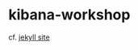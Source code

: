 kibana-workshop
===============
cf. <a href="http://jean-eudes.github.io/docker-initiation/">jekyll site</a>
